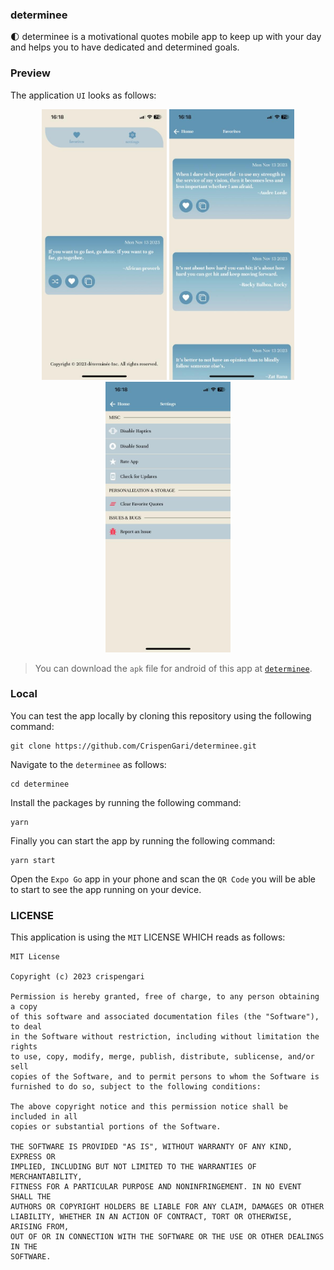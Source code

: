 ### determinee

🌓 determinee is a motivational quotes mobile app to keep up with your day and helps you to have dedicated and determined goals.

### Preview

The application `UI` looks as follows:

<p align="center">
<img src="/images/0.jpeg" alt="preview" width="200"/>
<img src="/images/1.jpeg" alt="preview" width="200"/>
<img src="/images/2.jpeg" alt="preview" width="200"/>
</p>

> You can download the `apk` file for android of this app at [`determinee`](https://expo.dev/artifacts/eas/aujtTXM5JLzTf6utQqAYgF.apk).

### Local

You can test the app locally by cloning this repository using the following command:

```shell
git clone https://github.com/CrispenGari/determinee.git
```

Navigate to the `determinee` as follows:

```shell
cd determinee
```

Install the packages by running the following command:

```shell
yarn
```

Finally you can start the app by running the following command:

```shell
yarn start
```

Open the `Expo Go` app in your phone and scan the `QR Code` you will be able to start to see the app running on your device.

### LICENSE

This application is using the `MIT` LICENSE WHICH reads as follows:

```shell
MIT License

Copyright (c) 2023 crispengari

Permission is hereby granted, free of charge, to any person obtaining a copy
of this software and associated documentation files (the "Software"), to deal
in the Software without restriction, including without limitation the rights
to use, copy, modify, merge, publish, distribute, sublicense, and/or sell
copies of the Software, and to permit persons to whom the Software is
furnished to do so, subject to the following conditions:

The above copyright notice and this permission notice shall be included in all
copies or substantial portions of the Software.

THE SOFTWARE IS PROVIDED "AS IS", WITHOUT WARRANTY OF ANY KIND, EXPRESS OR
IMPLIED, INCLUDING BUT NOT LIMITED TO THE WARRANTIES OF MERCHANTABILITY,
FITNESS FOR A PARTICULAR PURPOSE AND NONINFRINGEMENT. IN NO EVENT SHALL THE
AUTHORS OR COPYRIGHT HOLDERS BE LIABLE FOR ANY CLAIM, DAMAGES OR OTHER
LIABILITY, WHETHER IN AN ACTION OF CONTRACT, TORT OR OTHERWISE, ARISING FROM,
OUT OF OR IN CONNECTION WITH THE SOFTWARE OR THE USE OR OTHER DEALINGS IN THE
SOFTWARE.

```
